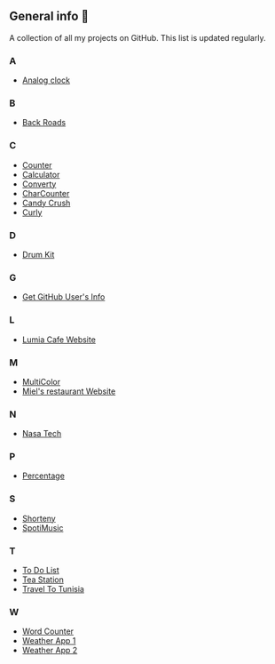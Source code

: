 ## General info 🌷

A collection of all my projects on GitHub. This list is updated regularly.

### A

- <a href = "https://github.com/NeirouzJbira/Analog-Clock">Analog clock</a>

### B

- <a href = "https://github.com/NeirouzJbira/Back-Road">Back Roads</a>

### C

- <a href = "https://github.com/NeirouzJbira/Counter">Counter</a>
- <a href = "https://github.com/NeirouzJbira/Calculator">Calculator</a>
- <a href = "https://github.com/NeirouzJbira/Converty">Converty</a>
- <a href = "https://github.com/NeirouzJbira/CharCounter">CharCounter</a>
- <a href = "https://github.com/NeirouzJbira/Candy-Crush">Candy Crush</a>
- <a href = "https://github.com/NeirouzJbira/Curly">Curly</a>


### D

- <a href="https://github.com/NeirouzJbira/DrumKit">Drum Kit</a>

### G

- <a href = "https://github.com/NeirouzJbira/Get-GitHub-User">Get GitHub User's Info</a>

### L

- <a href = "https://github.com/NeirouzJbira/Lumia-Cafe">Lumia Cafe Website</a>

### M

- <a href = "https://github.com/NeirouzJbira/MultiColor">MultiColor</a>
- <a href = "https://github.com/NeirouzJbira/MIELS">Miel's restaurant Website</a>

### N
- <a href = "https://github.com/NeirouzJbira/Nasa-Tech">Nasa Tech</a>



### P

- <a href = "https://github.com/NeirouzJbira/Percentage">Percentage</a>

### S

- <a href = "https://github.com/NeirouzJbira/Shorteny">Shorteny</a>
- <a href = "https://github.com/NeirouzJbira/SpotiMusic">SpotiMusic</a>

### T

- <a href = "https://github.com/NeirouzJbira/To-Do-List">To Do List</a>
- <a href = "https://github.com/NeirouzJbira/Tea-Station">Tea Station</a>
- <a href = "https://github.com/NeirouzJbira/Travel-To-Tunisia">Travel To Tunisia</a>



### W

- <a href="https://github.com/NeirouzJbira/Word-Counter">Word Counter</a>
- <a href="https://github.com/NeirouzJbira/Weather-App">Weather App 1</a>
- <a href="https://github.com/NeirouzJbira/Weather-Application">Weather App 2</a>
